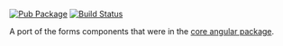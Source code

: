 <!-- Badges -->

[![Pub Package](https://img.shields.io/pub/v/ngforms.svg)](https://pub.dev/packages/ngforms)
[![Build Status](https://img.shields.io/github/actions/workflow/status/angulardart-community/angular/dart.yml?branch=master)](https://github.com/angulardart-community/angular/actions/workflows/dart.yml)

A port of the forms components that were in the
[core angular package](https://pub.dev/packages/ngdart).
